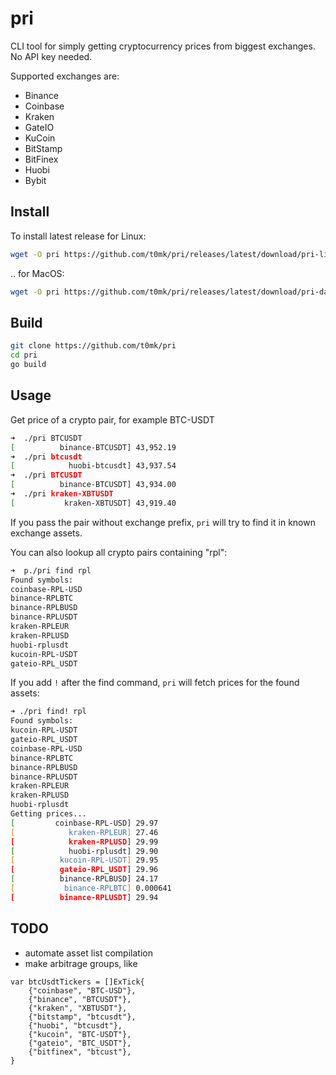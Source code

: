 # pri

CLI tool for simply getting cryptocurrency prices from biggest exchanges. No API key needed.

Supported exchanges are:
- Binance
- Coinbase
- Kraken
- GateIO
- KuCoin
- BitStamp
- BitFinex
- Huobi
- Bybit

## Install

To install latest release for Linux:

```sh
wget -O pri https://github.com/t0mk/pri/releases/latest/download/pri-linux-amd64 && chmod +x pri && sudo cp pri /usr/local/bin/
```

.. for MacOS:

```sh
wget -O pri https://github.com/t0mk/pri/releases/latest/download/pri-darwin-amd64 && chmod +x pri && sudo cp pri /usr/local/bin/
```

## Build

```sh
git clone https://github.com/t0mk/pri
cd pri
go build
```

## Usage

Get price of a crypto pair, for example BTC-USDT

```zsh
➜  ./pri BTCUSDT
[          binance-BTCUSDT]	43,952.19
➜  ./pri btcusdt
[            huobi-btcusdt]	43,937.54
➜  ./pri BTCUSDT
[          binance-BTCUSDT]	43,934.00
➜  ./pri kraken-XBTUSDT 
[           kraken-XBTUSDT]	43,919.40
```

If you pass the pair without exchange prefix, `pri` will try to find it in known exchange assets.

You can also lookup all crypto pairs containing "rpl":

```zsh
➜  p./pri find rpl
Found symbols:
coinbase-RPL-USD
binance-RPLBTC
binance-RPLBUSD
binance-RPLUSDT
kraken-RPLEUR
kraken-RPLUSD
huobi-rplusdt
kucoin-RPL-USDT
gateio-RPL_USDT
```

If you add `!` after the find command, `pri` will fetch prices for the found assets:

```zsh
➜ ./pri find! rpl
Found symbols:
kucoin-RPL-USDT
gateio-RPL_USDT
coinbase-RPL-USD
binance-RPLBTC
binance-RPLBUSD
binance-RPLUSDT
kraken-RPLEUR
kraken-RPLUSD
huobi-rplusdt
Getting prices...
[         coinbase-RPL-USD]	29.97
[            kraken-RPLEUR]	27.46
[            kraken-RPLUSD]	29.99
[            huobi-rplusdt]	29.90
[          kucoin-RPL-USDT]	29.95
[          gateio-RPL_USDT]	29.96
[          binance-RPLBUSD]	24.17
[           binance-RPLBTC]	0.000641
[          binance-RPLUSDT]	29.94
```


## TODO
- automate asset list compilation
- make arbitrage groups, like 
```golang
var btcUsdtTickers = []ExTick{
	{"coinbase", "BTC-USD"},
	{"binance", "BTCUSDT"},
	{"kraken", "XBTUSDT"},
	{"bitstamp", "btcusdt"},
	{"huobi", "btcusdt"},
	{"kucoin", "BTC-USDT"},
	{"gateio", "BTC_USDT"},
	{"bitfinex", "btcust"},
}
```
